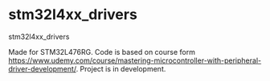 # stm32l4xx_drivers
stm32l4xx_drivers

Made for STM32L476RG. Code is based on course form https://www.udemy.com/course/mastering-microcontroller-with-peripheral-driver-development/.
Project is in development.
